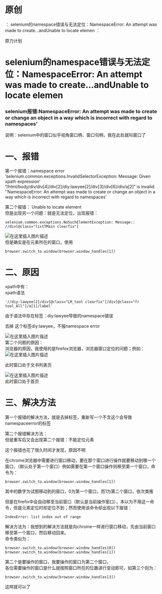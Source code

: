 # 原创

： selenium的namespace错误与无法定位：NamespaceError: An attempt was made to create...andUnable to locate elemen ：

原力计划

# selenium的namespace错误与无法定位：NamespaceError: An attempt was made to create...andUnable to locate elemen

### selenium报错:NamespaceError: An attempt was made to create or change an object in a way which is incorrect with regard to namespaces'

说明：selenium中的窗口似乎视角窗口柄、窗口句柄，我在此处就叫窗口了

# 一、报错

第一个报错：namespace error<br/> ‘selenium.common.exceptions.InvalidSelectorException: Message: Given xpath expression’
“/html/body/div/div[4]/div[2]/diy:lawyee[2]/div[3]/div[6]/div/a[2]” is invalid: '‘NamespaceError: An attempt was made to
create or change an object in a way which is incorrect with regard to namespaces’

第二个报错： Unable to locate element<br/> 但是出现另一个问题：就是无法定位，出现报错：

```
selenium.common.exceptions.NoSuchElementException: Message:: //div[@class="listTMain clearfix"]

```

<img alt="在这里插入图片描述" src="https://img-blog.csdnimg.cn/20200528133015570.png?x-oss-process=image/watermark,type_ZmFuZ3poZW5naGVpdGk,shadow_10,text_aHR0cHM6Ly9ibG9nLmNzZG4ubmV0L3B5dGhvbl9fcmVwb3J0ZWQ=,size_16,color_FFFFFF,t_70"/><br/>
但是确实是在元素所在的窗口，使用

```
browser.switch_to.window(browser.window_handles[1])

```

# 二、原因

xpath中有：<br/> xpath语法

```
'//diy:lawyee[2]/div[@class="LM_tool clearfix"]/div[@class="fr tool_All"]/a[1]/label'

```

由于语法中存在标签：diy:lawyee导致的namespace错误

去掉 这个标签diy:lawyee，不报namespace error

<img alt="在这里插入图片描述" src="https://img-blog.csdnimg.cn/20200528123435271.png?x-oss-process=image/watermark,type_ZmFuZ3poZW5naGVpdGk,shadow_10,text_aHR0cHM6Ly9ibG9nLmNzZG4ubmV0L3B5dGhvbl9fcmVwb3J0ZWQ=,size_16,color_FFFFFF,t_70"/><br/>
第二个问题的原因：<br/>
浏览器的原因，我使用的是firefox浏览器，浏览器窗口定位的问题；例如：<br/> <img alt="在这里插入图片描述" src="https://img-blog.csdnimg.cn/20200528133513584.png?x-oss-process=image/watermark,type_ZmFuZ3poZW5naGVpdGk,shadow_10,text_aHR0cHM6Ly9ibG9nLmNzZG4ubmV0L3B5dGhvbl9fcmVwb3J0ZWQ=,size_16,color_FFFFFF,t_70"/>

此时窗口处于文书列表页

<img alt="在这里插入图片描述" src="https://img-blog.csdnimg.cn/20200528133542201.png?x-oss-process=image/watermark,type_ZmFuZ3poZW5naGVpdGk,shadow_10,text_aHR0cHM6Ly9ibG9nLmNzZG4ubmV0L3B5dGhvbl9fcmVwb3J0ZWQ=,size_16,color_FFFFFF,t_70"/><br/>
此时窗口处于首页

# 三、解决方法

第一个报错的解决方法，就是去掉标签，重新写一个不含这个会导致namespaceerror的标签

第二个报错解决方法：<br/> 但是重写后又会出现第二个报错：不能定位元素

这个报错也花了很久时间才发现，原因不明

在chrome浏览器中需要进行窗口移动，要在那个窗口进行操作就要移动到哪一个窗口，（默认处于第一个窗口）例如需要在第一个窗口操作则移至第一个窗口，命令为：

```
browser.switch_to.window(browser.window_handles[1])

```

其中的数字为试图移动到的窗口，0为第一个窗口，而1为第二个窗口，依次类推

但是在firefix中会自动移至当前窗口（默认是当前操作窗口），本以为不用这一命令，但是元素定位时却定位不到；然而使用该命令却出现以下报错：

```
IndexError: list index out of range

```

解决方法为：我想到的解决方法就是向chrome一样进行窗口移动，先由当前窗口移至第一个窗口，然后移动回来。<br/> 命令类似为：

```
browser.switch_to.window(browser.window_handles[0])
browser.switch_to.window(browser.window_handles[1])

```

第二个是要操作的窗口，我要操作的窗口为第二个窗口，<br/> 各位需要操作的窗口是什么就按照窗口所在的位置进行变动即可，如第三个则为：

```
browser.switch_to.window(browser.window_handles[3])

```

这样就可以了
